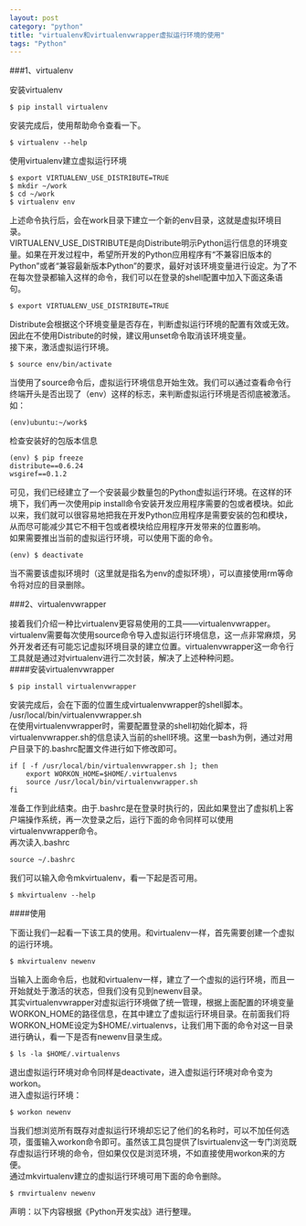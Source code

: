 ```yaml
---
layout: post
category: "python"
title: "virtualenv和virtualenvwrapper虚拟运行环境的使用"
tags: "Python"
---
```


###1、virtualenv

安装virtualenv

    $ pip install virtualenv

安装完成后，使用帮助命令查看一下。

    $ virtualenv --help 

使用virtualenv建立虚拟运行环境

    $ export VIRTUALENV_USE_DISTRIBUTE=TRUE
    $ mkdir ~/work
    $ cd ~/work
    $ virtualenv env

上述命令执行后，会在work目录下建立一个新的env目录，这就是虚拟环境目录。  
VIRTUALENV_USE_DISTRIBUTE是向Distribute明示Python运行信息的环境变量。如果在开发过程中，希望所开发的Python应用程序有“不兼容旧版本的Python”或者“兼容最新版本Python”的要求，最好对该环境变量进行设定。为了不在每次登录都输入这样的命令，我们可以在登录的shell配置中加入下面这条语句。

    $ export VIRTUALENV_USE_DISTRIBUTE=TRUE

Distribute会根据这个环境变量是否存在，判断虚拟运行环境的配置有效或无效。因此在不使用Distribute的时候，建议用unset命令取消该环境变量。  
接下来，激活虚拟运行环境。

    $ source env/bin/activate

当使用了source命令后，虚拟运行环境信息开始生效。我们可以通过查看命令行终端开头是否出现了（env）这样的标志，来判断虚拟运行环境是否彻底被激活。如：

    (env)ubuntu:~/work$ 

检查安装好的包版本信息

    (env) $ pip freeze
    distribute==0.6.24
    wsgiref==0.1.2

可见，我们已经建立了一个安装最少数量包的Python虚拟运行环境。在这样的环境下，我们再一次使用pip install命令安装开发应用程序需要的包或者模块。如此以来，我们就可以很容易地把我在开发Python应用程序是需要安装的包和模块，从而尽可能减少其它不相干包或者模块给应用程序开发带来的位置影响。  
如果需要推出当前的虚拟运行环境，可以使用下面的命令。

    (env) $ deactivate

当不需要该虚拟环境时（这里就是指名为env的虚拟环境），可以直接使用rm等命令将对应的目录删除。

###2、virtualenvwrapper

接着我们介绍一种比virtualenv更容易使用的工具——virtualenvwrapper。virtualenv需要每次使用source命令导入虚拟运行环境信息，这一点非常麻烦，另外开发者还有可能忘记虚拟环境目录的建立位置。virtualenvwrapper这一命令行工具就是通过对virtualenv进行二次封装，解决了上述种种问题。  
####安装virtualenvwrapper

    $ pip install virtualenvwrapper

安装完成后，会在下面的位置生成virtualenvwrapper的shell脚本。  
/usr/local/bin/virtualenvwrapper.sh  
在使用virtualenvwrapper时，需要配置登录的shell初始化脚本，将virtualenvwrapper.sh的信息读入当前的shell环境。这里一bash为例，通过对用户目录下的.bashrc配置文件进行如下修改即可。

    if [ -f /usr/local/bin/virtualenvwrapper.sh ]; then
        export WORKON_HOME=$HOME/.virtualenvs
        source /usr/local/bin/virtualenvwrapper.sh
    fi

准备工作到此结束。由于.bashrc是在登录时执行的，因此如果登出了虚拟机上客户端操作系统，再一次登录之后，运行下面的命令同样可以使用virtualenvwrapper命令。  
再次读入.bashrc  

    source ~/.bashrc

我们可以输入命令mkvirtualenv，看一下起是否可用。

    $ mkvirtualenv --help

####使用

下面让我们一起看一下该工具的使用。和virtualenv一样，首先需要创建一个虚拟的运行环境。

    $ mkvirtualenv newenv

当输入上面命令后，也就和virtualenv一样，建立了一个虚拟的运行环境，而且一开始就处于激活的状态，但我们没有见到newenv目录。  
其实virtualenvwrapper对虚拟运行环境做了统一管理，根据上面配置的环境变量WORKON_HOME的路径信息，在其中建立了虚拟运行环境目录。在前面我们将WORKON_HOME设定为$HOME/.virtualenvs，让我们用下面的命令对这一目录进行确认，看一下是否有newenv目录生成。

    $ ls -la $HOME/.virtualenvs

退出虚拟运行环境对命令同样是deactivate，进入虚拟运行环境对命令变为workon。  
进入虚拟运行环境：

    $ workon newenv

当我们想浏览所有既存对虚拟运行环境却忘记了他们的名称时，可以不加任何选项，蛋蛋输入workon命令即可。虽然该工具包提供了lsvirtualenv这一专门浏览既存虚拟运行环境的命令，但如果仅仅是浏览环境，不如直接使用workon来的方便。  
通过mkvirtualenv建立的虚拟运行环境可用下面的命令删除。

    $ rmvirtualenv newenv

声明：以下内容根据《Python开发实战》进行整理。
